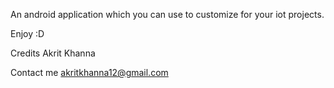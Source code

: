 An android application which you can use to customize for your iot projects.

Enjoy :D

Credits
Akrit Khanna

Contact me
akritkhanna12@gmail.com
